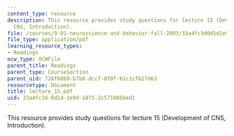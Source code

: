 ```yaml
---
content_type: resource
description: This resource provides study questions for lecture 15 (Development of
  CNS, Introduction).
file: /courses/9-01-neuroscience-and-behavior-fall-2003/33a4fc3d0d1d1e9d18752c57108bbed1_lecture_15.pdf
file_type: application/pdf
learning_resource_types:
- Readings
ocw_type: OCWFile
parent_title: Readings
parent_type: CourseSection
parent_uid: 726f60b9-b7b8-dcc7-8f0f-61c1cf627d63
resourcetype: Document
title: lecture_15.pdf
uid: 33a4fc3d-0d1d-1e9d-1875-2c57108bbed1
---
```

This resource provides study questions for lecture 15 (Development of CNS, Introduction).

